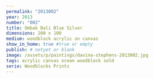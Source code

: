 ```yaml
---
permalink: "2013002"
year: 2013
number: "002"
title: Ombak Bali Blue Silver
dimensions: 200 x 100
medium: woodblock acrylic on canvas
show_in_home: true #true or empty
publish: # notyet or blank
image: /assets/p/paintings/davina-stephens-2013002.jpg
tags: acrylic canvas ocean woodblock sold
serie: Woodblocks Prints
---
```

